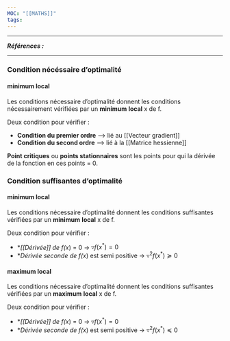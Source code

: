 ```yaml
---
MOC: "[[MATHS]]"
tags:
---
```

---

***Références :***

---

### **Condition nécéssaire** d’optimalité

#### minimum local

Les conditions nécessaire d’optimalité donnent les conditions nécessairement vérifiées par un **minimum** **local** x de f.

Deux condition pour vérifier :
- **Condition du premier ordre** —> lié au [[Vecteur gradient]]
- **Condition du second ordre** —> lié à la [[Matrice hessienne]]

**Point critiques** ou **points stationnaires** sont les points pour qui la dérivée de la fonction en ces points = 0.


### **Condition suffisantes** d’optimalité

#### minimum local

Les conditions nécessaire d’optimalité donnent les conditions suffisantes vérifiées par un **minimum** **local** x de f.

Deux condition pour vérifier :
- **[[Dérivée]] de f(x*) = 0 -> $\triangledown f(x^*)=0$
- **Dérivée seconde de f(x*) est semi positive -> $\triangledown^2 f(x^*) \succeq 0$

#### maximum local

Les conditions nécessaire d’optimalité donnent les conditions suffisantes vérifiées par un **maximum** **local** x de f.

Deux condition pour vérifier :
- **[[Dérivée]] de f(x*) = 0 -> $\triangledown f(x^*)=0$
- **Dérivée seconde de f(x*) est semi positive -> $\triangledown^2 f(x^*) \preceq 0$